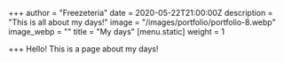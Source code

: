 +++
author = "Freezeteria"
date = 2020-05-22T21:00:00Z
description = "This is all about my days!"
image = "/images/portfolio/portfolio-8.webp"
image_webp = ""
title = "My days"
[menu.static]
weight = 1

+++
Hello! This is a page about my days!